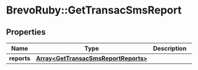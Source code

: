 # BrevoRuby::GetTransacSmsReport

## Properties
Name | Type | Description | Notes
------------ | ------------- | ------------- | -------------
**reports** | [**Array&lt;GetTransacSmsReportReports&gt;**](GetTransacSmsReportReports.md) |  | [optional] 


